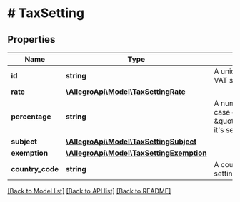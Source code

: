 # # TaxSetting

## Properties

Name | Type | Description | Notes
------------ | ------------- | ------------- | -------------
**id** | **string** | A unique identifier of an immutable VAT setting. | [optional]
**rate** | [**\AllegroApi\Model\TaxSettingRate**](TaxSettingRate.md) |  | [optional]
**percentage** | **string** | A numeric value of VAT tax rate. In case of \&quot;OUT_OF_SCOPE_OF_VAT\&quot; it&#39;s set to 0. | [optional]
**subject** | [**\AllegroApi\Model\TaxSettingSubject**](TaxSettingSubject.md) |  | [optional]
**exemption** | [**\AllegroApi\Model\TaxSettingExemption**](TaxSettingExemption.md) |  | [optional]
**country_code** | **string** | A country code for which given VAT setting is defined. | [optional]

[[Back to Model list]](../../README.md#models) [[Back to API list]](../../README.md#endpoints) [[Back to README]](../../README.md)
